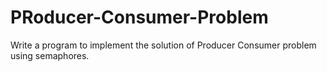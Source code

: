 # PRoducer-Consumer-Problem
Write a program to implement the solution of Producer Consumer problem using semaphores.
